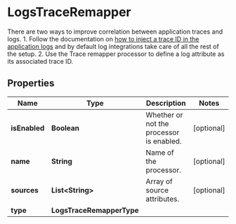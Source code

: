 # LogsTraceRemapper

There are two ways to improve correlation between application traces and logs. 1. Follow the documentation on [how to inject a trace ID in the application logs](https://docs.datadoghq.com/tracing/connect_logs_and_traces) and by default log integrations take care of all the rest of the setup. 2. Use the Trace remapper processor to define a log attribute as its associated trace ID.

## Properties

| Name          | Type                      | Description                              | Notes      |
| ------------- | ------------------------- | ---------------------------------------- | ---------- |
| **isEnabled** | **Boolean**               | Whether or not the processor is enabled. | [optional] |
| **name**      | **String**                | Name of the processor.                   | [optional] |
| **sources**   | **List&lt;String&gt;**    | Array of source attributes.              | [optional] |
| **type**      | **LogsTraceRemapperType** |                                          |
